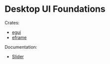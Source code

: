 
# Desktop UI Foundations

Crates:
- [egui](https://crates.io/crates/egui)
- [eframe](https://crates.io/crates/eframe)

Documentation:
- [Slider](https://docs.rs/egui/latest/egui/widgets/struct.Slider.html)
